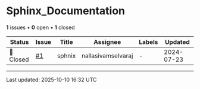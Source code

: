 # Sphinx_Documentation

**1** issues • **0** open • **1** closed

<table class="github-issue-table">
<thead>
<tr>
<th>Status</th>
<th>Issue</th>
<th>Title</th>
<th>Assignee</th>
<th>Labels</th>
<th>Updated</th>
</tr>
</thead>
<tbody>
<tr><td>🔴 Closed</td><td><a href='./issue-1-sphnix.md'>#1</a></td><td>sphnix</td><td>nallasivamselvaraj</td><td>-</td><td>2024-07-23</td></tr>
</tbody>
</table>

---

Last updated: 2025-10-10 16:32 UTC